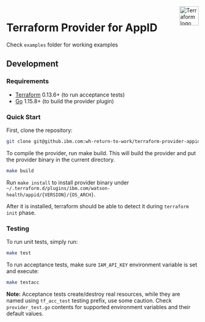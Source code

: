 <a href="https://terraform.io">
    <img src="https://cdn.rawgit.com/hashicorp/terraform-website/master/content/source/assets/images/logo-hashicorp.svg" alt="Terraform logo" title="Terraform" align="right" height="50" />
</a>

# Terraform Provider for AppID

Check `examples` folder for working examples

## Development

### Requirements

- [Terraform](https://www.terraform.io/downloads.html) 0.13.6+ (to run acceptance tests)
- [Go](https://golang.org/doc/install) 1.15.8+ (to build the provider plugin)

### Quick Start

First, clone the repository:

```bash
git clone git@github.ibm.com:wh-return-to-work/terraform-provider-appid.git
```

To compile the provider, run make build. This will build the provider and put the provider binary in the current directory.

```bash
make build
```

Run `make install` to install provider binary under `~/.terraform.d/plugins/ibm.com/watson-health/appid/{VERSION}/{OS_ARCH}`.

After it is installed, terraform should be able to detect it during `terraform init` phase.

### Testing

To run unit tests, simply run:

```bash
make test
```

To run acceptance tests, make sure `IAM_API_KEY` environment variable is set and execute:

```bash
make testacc
```

**Note:** Acceptance tests create/destroy real resources, while they are named using `tf_acc_test` testing prefix, use some caution. Check `provider_test.go` contents for supported environment variables and their default values.
